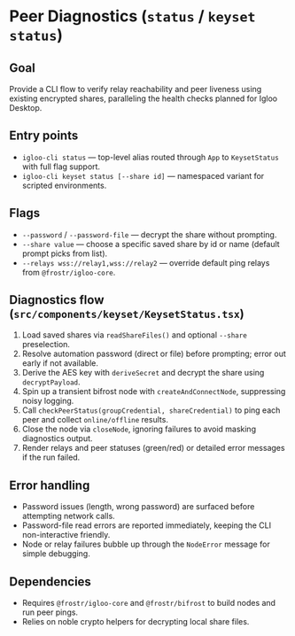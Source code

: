 # Peer Diagnostics (`status` / `keyset status`)

## Goal
Provide a CLI flow to verify relay reachability and peer liveness using existing encrypted shares, paralleling the health checks planned for Igloo Desktop.

## Entry points
- `igloo-cli status` — top-level alias routed through `App` to `KeysetStatus` with full flag support.
- `igloo-cli keyset status [--share id]` — namespaced variant for scripted environments.

## Flags
- `--password` / `--password-file` — decrypt the share without prompting.
- `--share value` — choose a specific saved share by id or name (default prompt picks from list).
- `--relays wss://relay1,wss://relay2` — override default ping relays from `@frostr/igloo-core`.

## Diagnostics flow (`src/components/keyset/KeysetStatus.tsx`)
1. Load saved shares via `readShareFiles()` and optional `--share` preselection.
2. Resolve automation password (direct or file) before prompting; error out early if not available.
3. Derive the AES key with `deriveSecret` and decrypt the share using `decryptPayload`.
4. Spin up a transient bifrost node with `createAndConnectNode`, suppressing noisy logging.
5. Call `checkPeerStatus(groupCredential, shareCredential)` to ping each peer and collect `online/offline` results.
6. Close the node via `closeNode`, ignoring failures to avoid masking diagnostics output.
7. Render relays and peer statuses (green/red) or detailed error messages if the run failed.

## Error handling
- Password issues (length, wrong password) are surfaced before attempting network calls.
- Password-file read errors are reported immediately, keeping the CLI non-interactive friendly.
- Node or relay failures bubble up through the `NodeError` message for simple debugging.

## Dependencies
- Requires `@frostr/igloo-core` and `@frostr/bifrost` to build nodes and run peer pings.
- Relies on noble crypto helpers for decrypting local share files.
